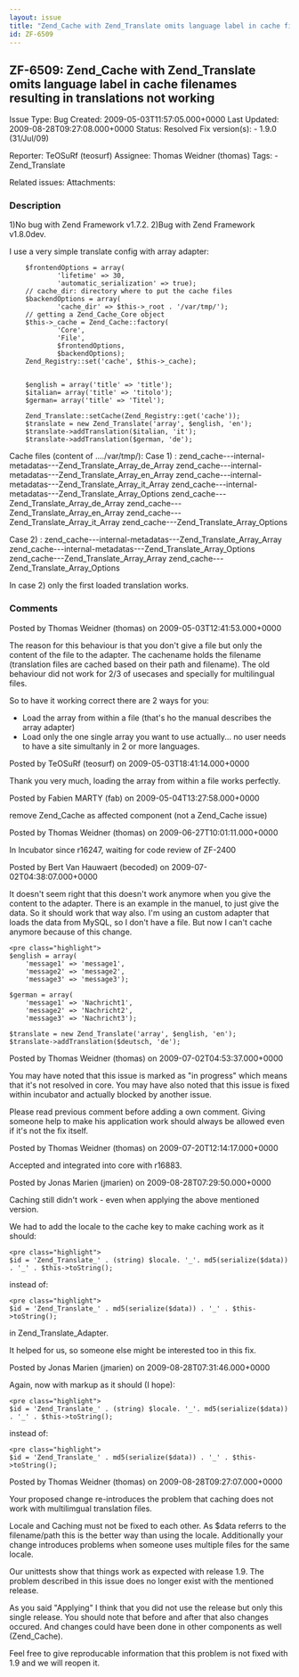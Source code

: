 ```yaml
---
layout: issue
title: "Zend_Cache with Zend_Translate omits language label in cache filenames resulting in translations not working"
id: ZF-6509
---
```


ZF-6509: Zend\_Cache with Zend\_Translate omits language label in cache filenames resulting in translations not working
-----------------------------------------------------------------------------------------------------------------------

 Issue Type: Bug Created: 2009-05-03T11:57:05.000+0000 Last Updated: 2009-08-28T09:27:08.000+0000 Status: Resolved Fix version(s): - 1.9.0 (31/Jul/09)
 
 Reporter:  TeOSuRf (teosurf)  Assignee:  Thomas Weidner (thomas)  Tags: - Zend\_Translate
 
 Related issues: 
 Attachments: 
### Description

1)No bug with Zend Framework v1.7.2. 2)Bug with Zend Framework v1.8.0dev.

I use a very simple translate config with array adapter:

 
        $frontendOptions = array(
                'lifetime' => 30,
                'automatic_serialization' => true);
        // cache_dir: directory where to put the cache files
        $backendOptions = array(
                'cache_dir' => $this->_root . '/var/tmp/');
        // getting a Zend_Cache_Core object
        $this->_cache = Zend_Cache::factory(
                'Core',
                'File',
                $frontendOptions,
                $backendOptions);
        Zend_Registry::set('cache', $this->_cache);
    
    
        $english = array('title' => 'title');
        $italian= array('title' => 'titolo');
        $german= array('title' => 'Titel');
    
        Zend_Translate::setCache(Zend_Registry::get('cache'));
        $translate = new Zend_Translate('array', $english, 'en');
        $translate->addTranslation($italian, 'it');
        $translate->addTranslation($german, 'de');


Cache files (content of ..../var/tmp/): Case 1) : zend\_cache---internal-metadatas---Zend\_Translate\_Array\_de\_Array zend\_cache---internal-metadatas---Zend\_Translate\_Array\_en\_Array zend\_cache---internal-metadatas---Zend\_Translate\_Array\_it\_Array zend\_cache---internal-metadatas---Zend\_Translate\_Array\_Options zend\_cache---Zend\_Translate\_Array\_de\_Array zend\_cache---Zend\_Translate\_Array\_en\_Array zend\_cache---Zend\_Translate\_Array\_it\_Array zend\_cache---Zend\_Translate\_Array\_Options

Case 2) : zend\_cache---internal-metadatas---Zend\_Translate\_Array\_Array zend\_cache---internal-metadatas---Zend\_Translate\_Array\_Options zend\_cache---Zend\_Translate\_Array\_Array zend\_cache---Zend\_Translate\_Array\_Options

In case 2) only the first loaded translation works.

 

 

### Comments

Posted by Thomas Weidner (thomas) on 2009-05-03T12:41:53.000+0000

The reason for this behaviour is that you don't give a file but only the content of the file to the adapter. The cachename holds the filename (translation files are cached based on their path and filename). The old behaviour did not work for 2/3 of usecases and specially for multilingual files.

So to have it working correct there are 2 ways for you:

- Load the array from within a file (that's ho the manual describes the array adapter)
- Load only the one single array you want to use actually... no user needs to have a site simultanly in 2 or more languages.
 


 

Posted by TeOSuRf (teosurf) on 2009-05-03T18:41:14.000+0000

Thank you very much, loading the array from within a file works perfectly.

 

 

Posted by Fabien MARTY (fab) on 2009-05-04T13:27:58.000+0000

remove Zend\_Cache as affected component (not a Zend\_Cache issue)

 

 

Posted by Thomas Weidner (thomas) on 2009-06-27T10:01:11.000+0000

In Incubator since r16247, waiting for code review of ZF-2400

 

 

Posted by Bert Van Hauwaert (becoded) on 2009-07-02T04:38:07.000+0000

It doesn't seem right that this doesn't work anymore when you give the content to the adapter. There is an example in the manuel, to just give the data. So it should work that way also. I'm using an custom adapter that loads the data from MySQL, so I don't have a file. But now I can't cache anymore because of this change.

 
    <pre class="highlight">
    $english = array(
        'message1' => 'message1',
        'message2' => 'message2',
        'message3' => 'message3');
    
    $german = array(
        'message1' => 'Nachricht1',
        'message2' => 'Nachricht2',
        'message3' => 'Nachricht3');
    
    $translate = new Zend_Translate('array', $english, 'en');
    $translate->addTranslation($deutsch, 'de');


 

 

Posted by Thomas Weidner (thomas) on 2009-07-02T04:53:37.000+0000

You may have noted that this issue is marked as "in progress" which means that it's not resolved in core. You may have also noted that this issue is fixed within incubator and actually blocked by another issue.

Please read previous comment before adding a own comment. Giving someone help to make his application work should always be allowed even if it's not the fix itself.

 

 

Posted by Thomas Weidner (thomas) on 2009-07-20T12:14:17.000+0000

Accepted and integrated into core with r16883.

 

 

Posted by Jonas Marien (jmarien) on 2009-08-28T07:29:50.000+0000

Caching still didn't work - even when applying the above mentioned version.

We had to add the locale to the cache key to make caching work as it should:

 
    <pre class="highlight">
    $id = 'Zend_Translate_' . (string) $locale. '_'. md5(serialize($data)) . '_' . $this->toString();


instead of:

 
    <pre class="highlight">
    $id = 'Zend_Translate_' . md5(serialize($data)) . '_' . $this->toString();


in Zend\_Translate\_Adapter.

It helped for us, so someone else might be interested too in this fix.

 

 

Posted by Jonas Marien (jmarien) on 2009-08-28T07:31:46.000+0000

Again, now with markup as it should (I hope):

 
    <pre class="highlight">
    $id = 'Zend_Translate_' . (string) $locale. '_'. md5(serialize($data)) . '_' . $this->toString();


instead of:

 
    <pre class="highlight">
    $id = 'Zend_Translate_' . md5(serialize($data)) . '_' . $this->toString();


 

 

Posted by Thomas Weidner (thomas) on 2009-08-28T09:27:07.000+0000

Your proposed change re-introduces the problem that caching does not work with multilimgual translation files.

Locale and Caching must not be fixed to each other. As $data referrs to the filename/path this is the better way than using the locale. Additionally your change introduces problems when someone uses multiple files for the same locale.

Our unittests show that things work as expected with release 1.9. The problem described in this issue does no longer exist with the mentioned release.

As you said "Applying" I think that you did not use the release but only this single release. You should note that before and after that also changes occured. And changes could have been done in other components as well (Zend\_Cache).

Feel free to give reproducable information that this problem is not fixed with 1.9 and we will reopen it.

 

 